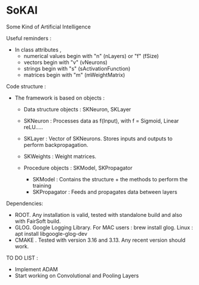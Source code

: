 # SoKAI
Some Kind of Artificial Intelligence

Useful reminders :

 - In class attributes ,
    - numerical values begin with   "n" (nLayers) or "f" (fSize)
    - vectors begin with            "v" (vNeurons)
    - strings begin with            "s" (sActivationFunction)
    - matrices begin with           "m" (mWeightMatrix)
    

Code structure :

  - The framework is based on objects :

    - Data structure objects : SKNeuron, SKLayer

     - SKNeuron  : Processes data as f(Input), with f = Sigmoid, Linear reLU.....
     - SKLayer   : Vector of SKNeurons. Stores inputs and outputs to perform
       backpropagation.
     - SKWeights : Weight matrices. 
   
    - Procedure objects : SKModel, SKPropagator

      - SKModel : Contains the structure + the methods to perform the training
      - SKPropagator : Feeds and propagates data between layers  



Dependencies:
   - ROOT. Any installation is valid, tested with standalone build and also with FairSoft build.
   - GLOG. Google Logging Library. For MAC users : brew install glog. Linux : apt install libgoogle-glog-dev
   - CMAKE . Tested with version 3.16 and 3.13. Any recent version should work.
 

TO DO LIST :
 - Implement ADAM
 - Start working on Convolutional and Pooling Layers














